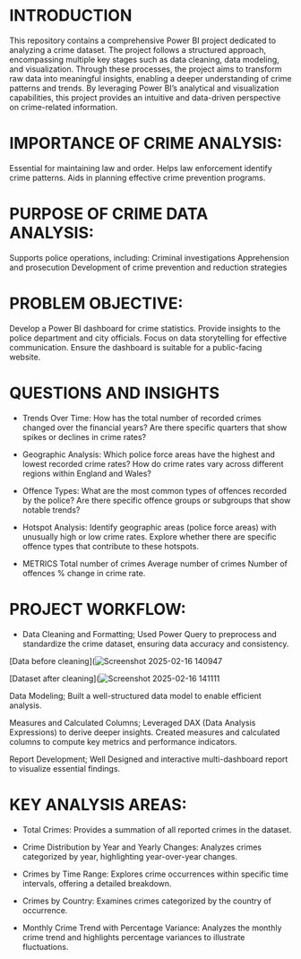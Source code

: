 # INTRODUCTION
This repository contains a comprehensive Power BI project dedicated to analyzing a crime dataset. The project follows a structured approach, encompassing multiple key stages such as data cleaning, data modeling, and visualization. Through these processes, the project aims to transform raw data into meaningful insights, enabling a deeper understanding of crime patterns and trends. By leveraging Power BI’s analytical and visualization capabilities, this project provides an intuitive and data-driven perspective on crime-related information.

# IMPORTANCE OF CRIME ANALYSIS:
Essential for maintaining law and order.
Helps law enforcement identify crime patterns.
Aids in planning effective crime prevention programs.

# PURPOSE OF CRIME DATA ANALYSIS:
Supports police operations, including:
Criminal investigations
Apprehension and prosecution
Development of crime prevention and reduction strategies

# PROBLEM OBJECTIVE:
Develop a Power BI dashboard for crime statistics.
Provide insights to the police department and city officials.
Focus on data storytelling for effective communication.
Ensure the dashboard is suitable for a public-facing website.

# QUESTIONS AND INSIGHTS

- Trends Over Time:
How has the total number of recorded crimes changed over the financial years?
Are there specific quarters that show spikes or declines in crime rates?

- Geographic Analysis:
Which police force areas have the highest and lowest recorded crime rates?
How do crime rates vary across different regions within England and Wales?

- Offence Types:
What are the most common types of offences recorded by the police?
Are there specific offence groups or subgroups that show notable trends?

- Hotspot Analysis:
Identify geographic areas (police force areas) with unusually high or low crime rates.
Explore whether there are specific offence types that contribute to these hotspots.


- METRICS
Total number of crimes
Average number of crimes
Number of offences
% change in crime rate.


# PROJECT WORKFLOW:

- Data Cleaning and Formatting;
Used Power Query to preprocess and standardize the crime dataset, ensuring data accuracy and consistency.

[Data before cleaning](![Screenshot 2025-02-16 140947](https://github.com/user-attachments/assets/b09353ba-4aad-4b2b-8792-75beb4eaef6c)

[Dataset after cleaning](![Screenshot 2025-02-16 141111](https://github.com/user-attachments/assets/02b25e11-9f95-4241-8d41-4a10de54f689)

Data Modeling;
Built a well-structured data model to enable efficient analysis.

Measures and Calculated Columns;
Leveraged DAX (Data Analysis Expressions) to derive deeper insights.
Created measures and calculated columns to compute key metrics and performance indicators.

Report Development;
Well Designed and interactive multi-dashboard report to visualize essential findings.

# KEY ANALYSIS AREAS:

-	Total Crimes:
Provides a summation of all reported crimes in the dataset.

- Crime Distribution by Year and Yearly Changes:
Analyzes crimes categorized by year, highlighting year-over-year changes.

- Crimes by Time Range:
Explores crime occurrences within specific time intervals, offering a detailed breakdown.

-	Crimes by Country:
Examines crimes categorized by the country of occurrence.

-	Monthly Crime Trend with Percentage Variance:
Analyzes the monthly crime trend and highlights percentage variances to illustrate fluctuations.














